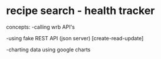 # recipe search - health tracker
concepts:
-calling wrb API's 

-using fake REST API (json server) [create-read-update]

-charting data using google charts
